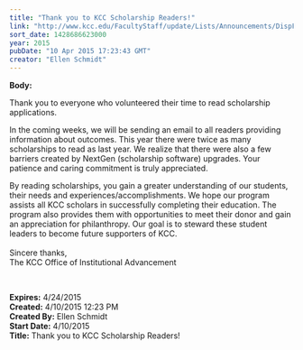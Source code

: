 ```yaml
---
title: "Thank you to KCC Scholarship Readers!"
link: "http://www.kcc.edu/FacultyStaff/update/Lists/Announcements/DispForm.aspx?ID=1882"
sort_date: 1428686623000
year: 2015
pubDate: "10 Apr 2015 17:23:43 GMT"
creator: "Ellen Schmidt"
---
```


<div><b>Body:</b> <div class="ExternalClassFB8ADA08C21347CBAC8A4D6144771158"><p>​Thank you to everyone who volunteered their time to read scholarship applications.</p>
<p>In the coming weeks, we will be sending an email to all readers providing information about outcomes. This year there were twice as many scholarships to read as last year. We realize that there were also a few barriers created by NextGen (scholarship software) upgrades. Your patience and caring commitment is truly appreciated. </p>
<p>By reading scholarships, you gain a greater understanding of our students, their needs and experiences/accomplishments. We hope our program assists all KCC scholars in successfully completing their education. The program also provides them with opportunities to meet their donor and gain an appreciation for philanthropy. Our goal is to steward these student leaders to become future supporters of KCC.<br /><br />Sincere thanks,<br />The KCC Office of Institutional Advancement <br /></p>
<p> </p></div></div>
<div><b>Expires:</b> 4/24/2015</div>
<div><b>Created:</b> 4/10/2015 12:23 PM</div>
<div><b>Created By:</b> Ellen Schmidt</div>
<div><b>Start Date:</b> 4/10/2015</div>
<div><b>Title:</b> Thank you to KCC Scholarship Readers!</div>
